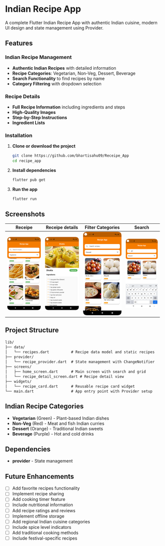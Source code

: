 # Indian Recipe App

A complete Flutter Indian Recipe App with authentic Indian cuisine, modern UI design and state management using Provider.

## Features

### Indian Recipe Management
- **Authentic Indian Recipes** with detailed information
- **Recipe Categories**: Vegetarian, Non-Veg, Dessert, Beverage
- **Search Functionality** to find recipes by name
- **Category Filtering** with dropdown selection

### Recipe Details
- **Full Recipe Information** including ingredients and steps
- **High-Quality Images**
- **Step-by-Step Instructions** 
- **Ingredient Lists** 

### Installation

1. **Clone or download the project**
   ```bash
   git clone https://github.com/bhartisahu09/Receipe_App
   cd recipe_app
   ```

2. **Install dependencies**
   ```bash
   flutter pub get
   ```

3. **Run the app**
   ```bash
   flutter run
   ```

## Screenshots

| Receipe | Receipe details | Filter Categories | Search |
|:---:|:---:|:---:|:---:|
|<img src="assets/screenshots/receipe.png" width="300"> | <img src="assets/screenshots/receipe_detail.png" width="300"> | <img src="assets/screenshots/dessert.png" width="300"> |  <img src="assets/screenshots/sweets.png" width="300"> |

## Project Structure

```
lib/
├── data/
│   └── recipes.dart          # Recipe data model and static recipes
├── provider/
│   └── recipe_provider.dart  # State management with ChangeNotifier
├── screens/
│   ├── home_screen.dart      # Main screen with search and grid
│   └── recipe_detail_screen.dart # Recipe detail view
├── widgets/
│   └── recipe_card.dart      # Reusable recipe card widget
└── main.dart                 # App entry point with Provider setup
```

## Indian Recipe Categories

- **Vegetarian** (Green) - Plant-based Indian dishes
- **Non-Veg** (Red) - Meat and fish Indian curries  
- **Dessert** (Orange) - Traditional Indian sweets
- **Beverage** (Purple) - Hot and cold drinks

## Dependencies

- **provider** - State management

## Future Enhancements

- [ ] Add favorite recipes functionality
- [ ] Implement recipe sharing
- [ ] Add cooking timer feature
- [ ] Include nutritional information
- [ ] Add recipe ratings and reviews
- [ ] Implement offline storage
- [ ] Add regional Indian cuisine categories
- [ ] Include spice level indicators
- [ ] Add traditional cooking methods
- [ ] Include festival-specific recipes
